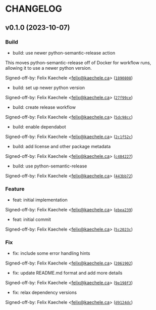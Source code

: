 # CHANGELOG



## v0.1.0 (2023-10-07)

### Build

* build: use newer python-semantic-release action

This moves python-semantic-release off of Docker for workflow runs,
allowing it to use a newer python version.

Signed-off-by: Felix Kaechele &lt;felix@kaechele.ca&gt; ([`1890808`](https://github.com/kaechele/certbot-dns-pdns/commit/1890808cb223b23308f3822d4f602513db0e473e))

* build: set up newer python version

Signed-off-by: Felix Kaechele &lt;felix@kaechele.ca&gt; ([`27f99ce`](https://github.com/kaechele/certbot-dns-pdns/commit/27f99ce4486f9cb4438851d6be97c89af8b15d66))

* build: create release workflow

Signed-off-by: Felix Kaechele &lt;felix@kaechele.ca&gt; ([`5dc98cc`](https://github.com/kaechele/certbot-dns-pdns/commit/5dc98cce0e64d18d56e6555c46c85f1057b7b5dd))

* build: enable dependabot

Signed-off-by: Felix Kaechele &lt;felix@kaechele.ca&gt; ([`2c1f52c`](https://github.com/kaechele/certbot-dns-pdns/commit/2c1f52c1fdc6c0adfc06c0ab6cc63d331a7715c7))

* build: add license and other package metadata

Signed-off-by: Felix Kaechele &lt;felix@kaechele.ca&gt; ([`c484227`](https://github.com/kaechele/certbot-dns-pdns/commit/c484227a60f85dbe8c6e648f7d83e169e14bdedf))

* build: use python-semantic-release

Signed-off-by: Felix Kaechele &lt;felix@kaechele.ca&gt; ([`443bb72`](https://github.com/kaechele/certbot-dns-pdns/commit/443bb727bc9ca5109a83be723c7179843f67628d))

### Feature

* feat: initial implementation

Signed-off-by: Felix Kaechele &lt;felix@kaechele.ca&gt; ([`ebea239`](https://github.com/kaechele/certbot-dns-pdns/commit/ebea2395f12f583a06f395a43642527cd3db8717))

* feat: initial commit

Signed-off-by: Felix Kaechele &lt;felix@kaechele.ca&gt; ([`5c2023c`](https://github.com/kaechele/certbot-dns-pdns/commit/5c2023c32878ed6a4a039060af3521b0b891bfe0))

### Fix

* fix: include some error handling hints

Signed-off-by: Felix Kaechele &lt;felix@kaechele.ca&gt; ([`2061902`](https://github.com/kaechele/certbot-dns-pdns/commit/2061902020d5e4fb8d36a139c4c0fd1f93bfdb56))

* fix: update README.md format and add more details

Signed-off-by: Felix Kaechele &lt;felix@kaechele.ca&gt; ([`9e198f3`](https://github.com/kaechele/certbot-dns-pdns/commit/9e198f39e674f590ff17b31fef009f689b434886))

* fix: relax dependency versions

Signed-off-by: Felix Kaechele &lt;felix@kaechele.ca&gt; ([`d9124dc`](https://github.com/kaechele/certbot-dns-pdns/commit/d9124dc9391a359f932b4d5e3fa9f0b3b8428122))
